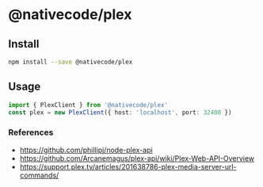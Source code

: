 # @nativecode/plex

## Install

```sh
npm install --save @nativecode/plex
```

## Usage

```typescript
import { PlexClient } from '@nativecode/plex'
const plex = new PlexClient({ host: 'localhost', port: 32400 })
```

### References

- https://github.com/phillipj/node-plex-api
- https://github.com/Arcanemagus/plex-api/wiki/Plex-Web-API-Overview
- https://support.plex.tv/articles/201638786-plex-media-server-url-commands/
